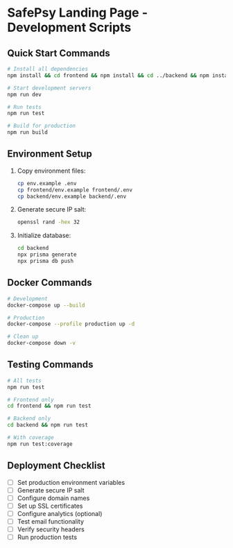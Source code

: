 # SafePsy Landing Page - Development Scripts

## Quick Start Commands

```bash
# Install all dependencies
npm install && cd frontend && npm install && cd ../backend && npm install

# Start development servers
npm run dev

# Run tests
npm run test

# Build for production
npm run build
```

## Environment Setup

1. Copy environment files:
   ```bash
   cp env.example .env
   cp frontend/env.example frontend/.env
   cp backend/env.example backend/.env
   ```

2. Generate secure IP salt:
   ```bash
   openssl rand -hex 32
   ```

3. Initialize database:
   ```bash
   cd backend
   npx prisma generate
   npx prisma db push
   ```

## Docker Commands

```bash
# Development
docker-compose up --build

# Production
docker-compose --profile production up -d

# Clean up
docker-compose down -v
```

## Testing Commands

```bash
# All tests
npm run test

# Frontend only
cd frontend && npm run test

# Backend only
cd backend && npm run test

# With coverage
npm run test:coverage
```

## Deployment Checklist

- [ ] Set production environment variables
- [ ] Generate secure IP salt
- [ ] Configure domain names
- [ ] Set up SSL certificates
- [ ] Configure analytics (optional)
- [ ] Test email functionality
- [ ] Verify security headers
- [ ] Run production tests
